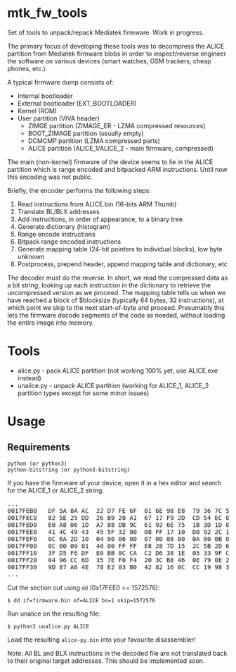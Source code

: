 # mtk_fw_tools

Set of tools to unpack/repack Mediatek firmware. Work in progress.

The primary focus of developing these tools was to decompress the ALICE partition from Mediatek firmware blobs in order to inspect/reverse engineer the software on various devices (smart watches, GSM trackers, cheap phones, etc.).

A typical firmware dump consists of:
+ Internal bootloader
+ External bootloader (EXT_BOOTLOADER)
+ Kernel (ROM)
+ User partition (VIVA header)
    + ZIMGE partition (ZIMAGE_ER - LZMA compressed resources)
    + BOOT_ZIMAGE partition (usually empty)
    + DCMCMP partition (LZMA compressed parts)
    + ALICE partition (ALICE_1/ALICE_2 - main firmware, compressed)

The main (non-kernel) firmware of the device seems to lie in the ALICE partition which is range encoded and bitpacked ARM instructions. Until now this encoding was not public.

Briefly, the encoder performs the following steps:

1. Read instructions from ALICE.bin (16-bits ARM Thumb)
2. Translate BL/BLX addresses
3. Add instructions, in order of appearance, to a binary tree
4. Generate dictionary (histogram)
5. Range encode instructions
6. Bitpack range encoded instructions
7. Generate mapping table (24-bit pointers to individual blocks), low byte unknown
8. Postprocess, prepend header, append mapping table and dictionary, etc

The decoder must do the reverse. In short, we read the compressed data as a bit string, looking up each instruction in the dictionary to retrieve the uncompressed version as we proceed. The mapping table tells us when we have reached a block of $blocksize (typically 64 bytes, 32 instructions), at which point we skip to the next start-of-byte and proceed. Presumably this lets the firmware decode segments of the code as needed, without loading the entire image into memory.

# Tools

+ alice.py - pack ALICE partition (not working 100% yet, use ALICE.exe instead)
+ unalice.py - unpack ALICE partition (working for ALICE_1, ALICE_2 partition types except for some minor issues)

# Usage

## Requirements
    python (or python3)
    python-bitstring (or python3-bitstring)

If you have the firmware of your device, open it in a hex editor and search for the ALICE_1 or ALICE_2 string.

<pre>
...
0017FEB0   DF 5A 8A AC  22 D7 FE 6F  01 6E 98 E8  79 36 7C 50  .Z.."..o.n..y6|P
0017FEC0   82 5E 25 DD  26 B9 20 A1  67 17 F9 2D  CD 54 EC 08  .^%.&. .g..-.T..
0017FED0   E0 A8 06 1D  A7 88 DB 9C  61 92 6E 75  1B 3D 1D 00  ........a.nu.=..
0017FEE0   41 4C 49 43  45 5F 32 00  08 FF 17 10  D0 92 2C 10  ALICE_2.......,.
0017FEF0   0C 6A 2D 10  04 00 06 00  07 00 08 00  0A 00 0B 00  .j-.............
0017FF00   0C 00 09 01  40 00 FF FF  E8 28 7D 15  2C 5B 2D 68  ....@....(}.,[-h
0017FF10   3F D5 F6 DF  E0 BB 8C CA  C2 D6 38 1E  05 33 9F CB  ?.........8..3..
0017FF20   04 96 CC 6D  35 7E F0 F4  20 3C B8 46  0E 79 0E 27  ...m5~.. <.F.y.'
0017FF30   9D 87 A6 4E  78 E2 03 B0  42 82 16 0C  CC 19 98 33  ...Nx...B......3
...
</pre>

Cut the section out using `dd` (0x17FEE0 == 1572576):

```
$ dd if=firmware.bin of=ALICE bs=1 skip=1572576
```

Run unalice on the resulting file:

```
$ python3 unalice.py ALICE
```

Load the resulting `alice-py.bin` into your favourite disassembler!

Note: All BL and BLX instructions in the decoded file are not translated back to their original target addresses. This should be implemented soon.
